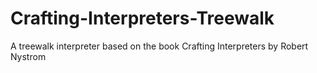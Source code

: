 # Crafting-Interpreters-Treewalk
A treewalk interpreter based on the book Crafting Interpreters by Robert Nystrom
